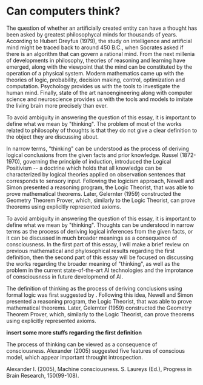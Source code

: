 Can computers think?
====================

The question of whether an artificially created entity can have a thought has been asked by greatest philosophycal minds for thousands of years. According to Hubert Dreyfus (1979), the study on intelligence and artificial mind might be traced back to around 450 B.C., when Socrates asked if there is an algorithm that can govern a rational mind. From the next millenia of developments in philosophy, theories of reasoning and learning have emerged, along with the viewpoint that the mind can be constituted by the operation of a physical system. Modern mathematics came up with the theories of logic, probability, decision making, control, optimization and computation. Psychology provides us with the tools to investigate the human mind. Finally, state of the art nanoengineering along with computer science and neuroscience provides us with the tools and models to imitate the living brain more precisely than ever.

To avoid ambiguity in answering the question of this essay, it is important to define what we mean by "thinking". The problem of most of the works related to philosophy of thoughts is that they do not give a clear definition to the object they are discussing about.

In narrow terms, "thinking" can be understood as the process of deriving logical conclusions from the given facts and prior knowledge. Russel (1872-1970), governing the principle of induction, introduced the Logical Positivism -- a doctrine which holds that all knowledge can be characterized by logical theories applied on observation sentences that corresponds to sensory input. Following the logicism approach, Newell and Simon presented a reasoning program, the Logic Theorist, that was able to prove mathematical theorems. Later, Gelernter (1959) constructed the Geometry Theorem Prover, which, similarly to the Logic Theorist, can prove theorems using explicitly represented axioms.

To avoid ambiguity in answering the question of this essay, it is important to define what we mean by "thinking". Thoughts can be understood in narrow terms as the process of deriving logical inferences from the given facts, or it can be discussed in much broader meanings as a consequence of consciousness. In the first part of this essay, I will make a brief review on previous mathematical and phylosophical results regarding the first definition, then the second part of this essay will be focused on discussing the works regarding the broader meaning of "thinking", as well as the problem in the current state-of-the-art AI technologies and the improtance of consciousness in future developmend of AI. 

The definition of thinking as the process of deriving conclusions using formal logic was first suggested by . Following this idea, Newell and Simon presented a reasoning program, the Logic Theorist, that was able to prove mathematical theorems. Later, Gelernter (1959) constructed the Geometry Theorem Prover, which, similarly to the Logic Theorist, can prove theorems using explicitly represented axioms.

**insert some more stuffs regarding the first definition**


The process of thinking can be viewed as a consequence of consciousness. Alexander (2005) suggested five features of conscious model, which appear important throught introspection. 


Alexander I. (2005), Machine consciousness. S. Laureys (Ed.), Progress in Brain Research, 150(99-108).

